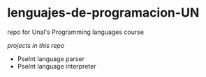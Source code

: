 # lenguajes-de-programacion-UN

repo for Unal's Programming languages course

*projects in this repo*

* PseInt language parser
* PseInt language interpreter

